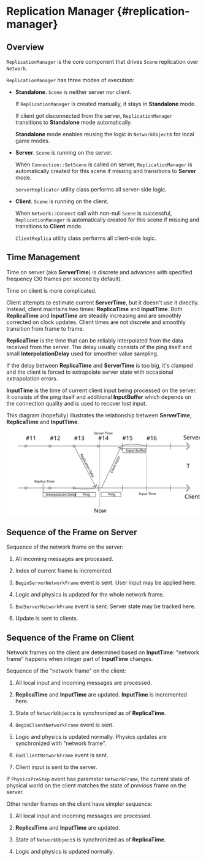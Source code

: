 Replication Manager {#replication-manager}
========================================

## Overview

`ReplicationManager` is the core component that drives `Scene` replication over `Network`.

`ReplicationManager` has three modes of execution:

* **Standalone**. `Scene` is neither server nor client.

  If `ReplicationManager` is created manually, it stays in **Standalone** mode.

  If client got disconnected from the server, `ReplicationManager` transitions to **Standalone** mode automatically.

  **Standalone** mode enables reusing the logic in `NetworkObject`s for local game modes.

* **Server**. `Scene` is running on the server.

  When `Connection::SetScene` is called on server, `ReplicationManager` is automatically created for this scene if missing and transitions to **Server** mode.

  `ServerReplicator` utility class performs all server-side logic.

* **Client**. `Scene` is running on the client.

  When `Network::Connect` call with non-null `Scene` is successful, `ReplicationManager` is automatically created for this scene if missing and transitions to **Client** mode.

  `ClientReplica` utility class performs all client-side logic.

## Time Management

Time on server (aka **ServerTime**) is discrete and advances with specified frequency (30 frames per second by default).

Time on client is more complicated.

Client attempts to estimate current **ServerTime**, but it doesn't use it directly.
Instead, client maintains two times: **ReplicaTime** and **InputTime**.
Both **ReplicaTime** and **InputTime** are steadily increasing and are smoothly corrected on clock updates. Client times are not discrete and smoothly transition from frame to frame.

**ReplicaTime** is the time that can be reliably interpolated from the data received from the server.
The delay usually consists of the ping itself and small **InterpolationDelay** used for smoother value sampling.

If the delay between **ReplicaTime** and **ServerTime** is too big, it's clamped and the client is forced to extrapolate server state with occasional extrapolation errors.

**InputTime** is the time of current client input being processed on the server.
It consists of the ping itself and additional **InputBuffer** which depends on the connection quality and is used to recover lost input.

This diagram (hopefully) illustrates the relationship between **ServerTime**, **ReplicaTime** and **InputTime**.

![](images/Network-Times.svg)

## Sequence of the Frame on Server

Sequence of the network frame on the server:

1. All incoming messages are processed.

1. Index of current frame is incremented.

1. `BeginServerNetworkFrame` event is sent. User input may be applied here.

1. Logic and physics is updated for the whole network frame.

1. `EndServerNetworkFrame` event is sent. Server state may be tracked here.

1. Update is sent to clients.

## Sequence of the Frame on Client

Network frames on the client are determined based on **InputTime**: "network frame" happens when integer part of **InputTime** changes.

Sequence of the "network frame" on the client:

1. All local input and incoming messages are processed.

1. **ReplicaTime** and **InputTime** are updated. **InputTime** is incremented here.

1. State of `NetworkObject`s is synchronized as of **ReplicaTime**.

1. `BeginClientNetworkFrame` event is sent.

1. Logic and physics is updated normally. Physics updates are synchronized with "network frame".

1. `EndClientNetworkFrame` event is sent.

1. Client input is sent to the server.

If `PhysicsPreStep` event has parameter `NetworkFrame`, the current state of physical world on the client matches the state of *previous* frame on the server.

Other render frames on the client have simpler sequence:

1. All local input and incoming messages are processed.

1. **ReplicaTime** and **InputTime** are updated.

1. State of `NetworkObject`s is synchronized as of **ReplicaTime**.

1. Logic and physics is updated normally.
